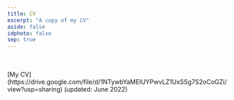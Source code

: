 ```yaml
---
title: CV
excerpt: "A copy of my CV"
aside: false
idphoto: false
sep: true
---
```


<br/>
<br/>
[My CV](https://drive.google.com/file/d/1NTywbYaMEIUYPwvLZ1UxSSg7S2oCoGZi/view?usp=sharing) (updated: June 2022)
